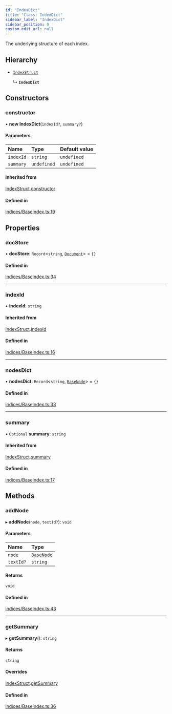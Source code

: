 ```yaml
---
id: "IndexDict"
title: "Class: IndexDict"
sidebar_label: "IndexDict"
sidebar_position: 0
custom_edit_url: null
---
```


The underlying structure of each index.

## Hierarchy

- [`IndexStruct`](IndexStruct.md)

  ↳ **`IndexDict`**

## Constructors

### constructor

• **new IndexDict**(`indexId?`, `summary?`)

#### Parameters

| Name | Type | Default value |
| :------ | :------ | :------ |
| `indexId` | `string` | `undefined` |
| `summary` | `undefined` | `undefined` |

#### Inherited from

[IndexStruct](IndexStruct.md).[constructor](IndexStruct.md#constructor)

#### Defined in

[indices/BaseIndex.ts:19](https://github.com/run-llama/LlamaIndexTS/blob/2db8a8c/packages/core/src/indices/BaseIndex.ts#L19)

## Properties

### docStore

• **docStore**: `Record`<`string`, [`Document`](Document.md)\> = `{}`

#### Defined in

[indices/BaseIndex.ts:34](https://github.com/run-llama/LlamaIndexTS/blob/2db8a8c/packages/core/src/indices/BaseIndex.ts#L34)

___

### indexId

• **indexId**: `string`

#### Inherited from

[IndexStruct](IndexStruct.md).[indexId](IndexStruct.md#indexid)

#### Defined in

[indices/BaseIndex.ts:16](https://github.com/run-llama/LlamaIndexTS/blob/2db8a8c/packages/core/src/indices/BaseIndex.ts#L16)

___

### nodesDict

• **nodesDict**: `Record`<`string`, [`BaseNode`](BaseNode.md)\> = `{}`

#### Defined in

[indices/BaseIndex.ts:33](https://github.com/run-llama/LlamaIndexTS/blob/2db8a8c/packages/core/src/indices/BaseIndex.ts#L33)

___

### summary

• `Optional` **summary**: `string`

#### Inherited from

[IndexStruct](IndexStruct.md).[summary](IndexStruct.md#summary)

#### Defined in

[indices/BaseIndex.ts:17](https://github.com/run-llama/LlamaIndexTS/blob/2db8a8c/packages/core/src/indices/BaseIndex.ts#L17)

## Methods

### addNode

▸ **addNode**(`node`, `textId?`): `void`

#### Parameters

| Name | Type |
| :------ | :------ |
| `node` | [`BaseNode`](BaseNode.md) |
| `textId?` | `string` |

#### Returns

`void`

#### Defined in

[indices/BaseIndex.ts:43](https://github.com/run-llama/LlamaIndexTS/blob/2db8a8c/packages/core/src/indices/BaseIndex.ts#L43)

___

### getSummary

▸ **getSummary**(): `string`

#### Returns

`string`

#### Overrides

[IndexStruct](IndexStruct.md).[getSummary](IndexStruct.md#getsummary)

#### Defined in

[indices/BaseIndex.ts:36](https://github.com/run-llama/LlamaIndexTS/blob/2db8a8c/packages/core/src/indices/BaseIndex.ts#L36)
